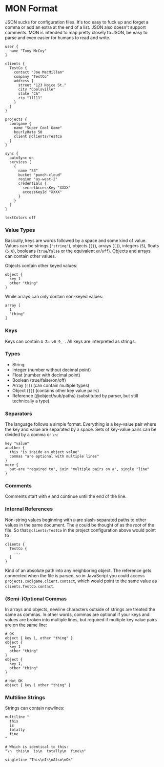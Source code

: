 # MON Format

JSON sucks for configuration files. It's too easy to fuck up and forget a comma or add an extra at the end of a list. JSON also doesn't support comments. MON is intended to map pretty closely to JSON, be easy to parse and even easier for humans to read and write.

```
user {
  name "Tony McCoy"
}

clients {
  TestCo {
    contact "Joe MacMillan"
    company "TestCo"
    address {
      street "123 Noice St."
      city "Coolsville"
      state "CA"
      zip "11111"
    }
  }
}

projects {
  coolgame {
    name "Super Cool Game"
    hourlyRate 50
    client @clients/TestCo
  }
}

sync {
  autoSync on
  services [
    {
      name "S3"
      bucket "punch-cloud"
      region "us-west-2"
      credentials {
        secretAccessKey "XXXX"
        accessKeyId "XXXX"
      }
    }
  ]
}

textColors off

```

### Value Types

Basically, keys are words followed by a space and some kind of value. Values can be strings (`"string"`), objects (`{}`), arrays (`[]`), integers (`5`), floats (`5.0`), booleans (`true`/`false` or the equivalent `on`/`off`). Objects and arrays can contain other values.

Objects contain other keyed values:

```
object {
  key 1
  other "thing"
}
```

While arrays can only contain non-keyed values:

```
array [
  1
  "thing"
]
```

### Keys

Keys can contain `A-Za-z0-9_-`. All keys are interpreted as strings.

### Types

- String
- Integer (number without decimal point)
- Float (number with decimal point)
- Boolean (true/false/on/off)
- Array (`[]`) (can contain multiple types)
- Object (`{}`) (contains other key value pairs)
- Reference (@object/sub/paths) (substituted by parser, but still technically a type)

### Separators

The language follows a simple format. Everything is a key-value pair where the key and value are separated by a space. Sets of key-value pairs can be divided by a comma or `\n`:

```
key "value"
another {
  this "is inside an object value"
  commas "are optional with multiple lines"
}
more {
  but-are "required to", join "multiple pairs on a", single "line"
}
```

### Comments

Comments start with `#` and continue until the end of the line.

### Internal References

Non-string values beginning with `@` are slash-separated paths to other values in the same document. The `@` could be thought of as the *root* of the file. So that `@clients/TestCo` in the project configuration above would point to

```
clients {
  TestCo {
    ...
  }
}
```

Kind of an absolute path into any neighboring object. The reference gets connected when the file is parsed, so in JavaScript you could access `projects.coolgame.client.contact`, which would point to the same value as `clients.TestCo.contact`.

### (Semi-)Optional Commas

In arrays and objects, newline characters outside of strings are treated the same as commas. In other words, commas are optional if your keys and values are broken into multiple lines, but required if multiple key value pairs are on the same line:

```
# OK
object { key 1, other "thing" }
object {
  key 1
  other "thing"
}
object {
  key 1,
  other "thing"
}

# Not OK
object { key 1 other "thing" }
```

### Multiline Strings

Strings can contain newlines:

```
multiline "
  this
  is
  totally
  fine
"

# Which is identical to this:
"\n  this\n  is\n  totally\n  fine\n"

singleline "This\nIs\nAlso\nOk"
```